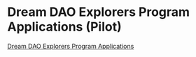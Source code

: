 # Dream DAO Explorers Program Applications (Pilot)

[Dream DAO Explorers Program Applications](Dream%20DAO%20Explorers%20Program%20Applications%20(Pilot)%20afaec46fb9ba44bb9efdb9b3649b6951/Dream%20DAO%20Explorers%20Program%20Applications%209f7943ac233f44afb1f6cef2146e10d9.csv)